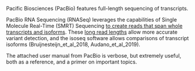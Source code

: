 Pacific Biosciences (PacBio) features full-length sequencing of transcripts. 

PacBio RNA Sequencing (RNASeq) leverages the capabilities of Single Molecule Real-Time (SMRT) Sequencing [to create reads that span whole transcripts and isoforms](). These [long read lengths](https://www.pacb.com/wp-content/uploads/Application-Brief-RNA-sequencing-Best-Practices.pdf) allow more accurate variant detection, and the isoseq software allows comparisons of transcript isoforms (Bruijnesteijn_et_al_2018, Audano_et_al_2019).

The attached user manual from PacBio is verbose, but extremely useful, both as a reference, and a primer on important topics.  



